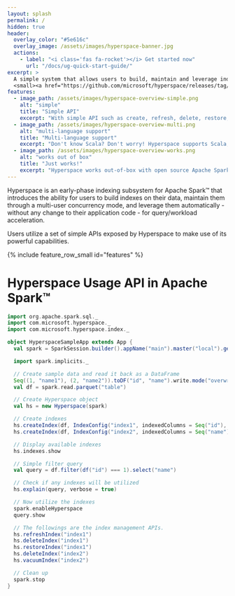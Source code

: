 ```yaml
---
layout: splash
permalink: /
hidden: true
header:
  overlay_color: "#5e616c"
  overlay_image: /assets/images/hyperspace-banner.jpg
  actions:
    - label: "<i class='fas fa-rocket'></i> Get started now"
      url: "/docs/ug-quick-start-guide/"
excerpt: >
  A simple system that allows users to build, maintain and leverage indexes automagically for query/workload acceleration.<br />
  <small><a href="https://github.com/microsoft/hyperspace/releases/tag/v0.4.0">Latest release v0.4.0</a></small>
features:
  - image_path: /assets/images/hyperspace-overview-simple.png
    alt: "simple"
    title: "Simple API"
    excerpt: "With simple API such as create, refresh, delete, restore, vacuum and cancel, Hyperspace helps you get started easily!"
  - image_path: /assets/images/hyperspace-overview-multi.png
    alt: "multi-language support"
    title: "Multi-language support"
    excerpt: "Don't know Scala? Don't worry! Hyperspace supports Scala, Python and .NET allowing you to be productive right-away."
  - image_path: /assets/images/hyperspace-overview-works.png
    alt: "works out of box"
    title: "Just works!"
    excerpt: "Hyperspace works out-of-box with open source Apache Spark™ v2.4 and does not depend on any service."
---
```


Hyperspace is an early-phase indexing subsystem for Apache Spark™ that
introduces the ability for users to build indexes on their data, maintain them
through a multi-user concurrency mode, and leverage them automatically -
without any change to their application code - for query/workload
acceleration.

Users utilize a set of simple APIs exposed by Hyperspace to make use of its
powerful capabilities.

{% include feature_row_small id="features" %}

# Hyperspace Usage API in Apache Spark™

```scala
import org.apache.spark.sql._
import com.microsoft.hyperspace._
import com.microsoft.hyperspace.index._

object HyperspaceSampleApp extends App {
  val spark = SparkSession.builder().appName("main").master("local").getOrCreate()

  import spark.implicits._

  // Create sample data and read it back as a DataFrame
  Seq((1, "name1"), (2, "name2")).toDF("id", "name").write.mode("overwrite").parquet("table")
  val df = spark.read.parquet("table")

  // Create Hyperspace object
  val hs = new Hyperspace(spark)

  // Create indexes
  hs.createIndex(df, IndexConfig("index1", indexedColumns = Seq("id"), includedColumns = Seq("name")))
  hs.createIndex(df, IndexConfig("index2", indexedColumns = Seq("name")))

  // Display available indexes
  hs.indexes.show

  // Simple filter query
  val query = df.filter(df("id") === 1).select("name")

  // Check if any indexes will be utilized
  hs.explain(query, verbose = true)

  // Now utilize the indexes
  spark.enableHyperspace
  query.show

  // The followings are the index management APIs.
  hs.refreshIndex("index1")
  hs.deleteIndex("index1")
  hs.restoreIndex("index1")
  hs.deleteIndex("index2")
  hs.vacuumIndex("index2")

  // Clean up
  spark.stop
}
```


